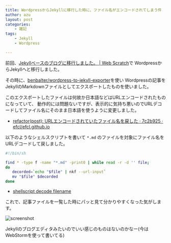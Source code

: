 ```yaml
---
title: WordpressからJekyllに移行した時に、ファイル名がエンコードされてしまう件
author: azu
layout: post
categories:
    - 雑記
tags:
    - Jekyll
    - Wordpress

---
```


前回、[Jekyllベースのブログに移行しました。 | Web Scratch](https://efcl.info/2014/07/06/new-blog/ "Jekyllベースのブログに移行しました。 | Web Scratch")で
WordpressからJekyllへと移行しました。

その時に、[benbalter/wordpress-to-jekyll-exporter](https://github.com/benbalter/wordpress-to-jekyll-exporter "benbalter/wordpress-to-jekyll-exporter")を使い
Wordpressの記事をJekyllのMarkdownファイルとしてエクスポートしたものを使いました。

このエクスポートしたファイルは何故か日本語などはURLエンコードされたものになっていて、
動作的には問題ないですが、表示的に気持ち悪いのでURLデコードしてファイル名にそのまま日本語を使うように変更しました。

* [refactor(post): URLエンコードされていたファイル名を戻した · 7c2b925 · efcl/efcl.github.io](https://github.com/efcl/efcl.github.io/commit/7c2b925409ab8420bcd878487fd9b5b317557088 "refactor(post): URLエンコードされていたファイル名を戻した · 7c2b925 · efcl/efcl.github.io")

以下のようなシェルスクリプトを書いて `*.md` のファイルを対象にファイル名をURLデコードして戻しました。

```sh
#!/bin/sh

find * -type f -name "*.md" -print0 | while read -r -d '' file;
do
   decorded=`echo "$file" | nkf --url-input`
   mv "$file" $decorded
done
```

* [shellscript decode filename](https://gist.github.com/azu/e70c713973168f0e6eef "shellscript decode filename")

これで、記事ファイルを一覧した時にパッと見て分かりやすくなった気がします。

![screenshot](http://monosnap.com/image/MxAx28cr32VyJnnf1FjBYD6awPAReE.png)

Jekyllのブログエディタみたいのでいい感じのものはないのかなー(今はWebStormを使って書いてる)
